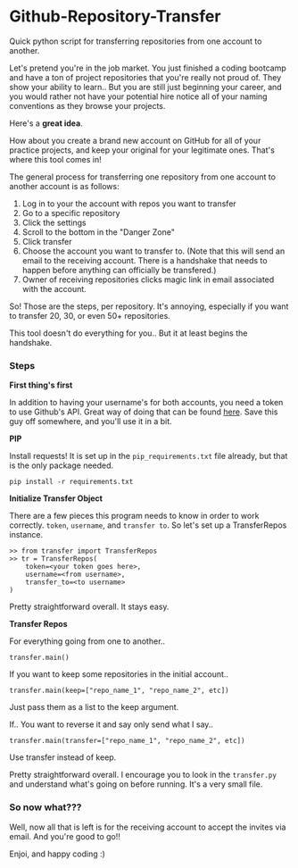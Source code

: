 # Github-Repository-Transfer
Quick python script for transferring repositories from one account to another.

Let's pretend you're in the job market. You just finished a coding bootcamp and have a ton of project repositories 
that you're really not proud of. They show your ability to learn.. But you are still just beginning your career,
and you would rather not have your potential hire notice all of your naming conventions as they browse your projects.

Here's a **great idea**.

How about you create a brand new account on GitHub for all of your practice projects,
and keep your original for your legitimate ones. That's where this tool comes in!

The general process for transferring one repository from one account to another account is as follows:
1. Log in to your the account with repos you want to transfer
2. Go to a specific repository
3. Click the settings
4. Scroll to the bottom in the "Danger Zone"
5. Click transfer
6. Choose the account you want to transfer to. (Note that this will send an email to the receiving account. There is a handshake that needs
to happen before anything can officially be transfered.)
7. Owner of receiving repositories clicks magic link in email associated with the account.

So! Those are the steps, per repository. It's annoying, especially if you want to transfer 20, 30, or even 50+ repositories.

This tool doesn't do everything for you.. But it at least begins the handshake.

### Steps

**First thing's first**

In addition to having your username's for both accounts, you need a token to use Github's API.
Great way of doing that can be found [here](https://developer.github.com/v3/guides/getting-started/#authentication).
Save this guy off somewhere, and you'll use it in a bit.

**PIP**

Install requests! It is set up in the `pip_requirements.txt` file already, but that is the only package needed.
```
pip install -r requirements.txt
```

**Initialize Transfer Object**

There are a few pieces this program needs to know in order to work correctly. `token`, `username`, and `transfer to`. So let's
set up a TransferRepos instance.
```
>> from transfer import TransferRepos
>> tr = TransferRepos(
    token=<your token goes here>,
    username=<from username>,
    transfer_to=<to username>
)
```
Pretty straightforward overall. It stays easy.

**Transfer Repos**

For everything going from one to another..
```
transfer.main()
```

If you want to keep some repositories in the initial account..
```
transfer.main(keep=["repo_name_1", "repo_name_2", etc])
```
 Just pass them as a list to the keep argument.

 If.. You want to reverse it and say only send what I say..
 ```
 transfer.main(transfer=["repo_name_1", "repo_name_2", etc])
 ```
 Use transfer instead of keep.

 Pretty straightforward overall. I encourage you to look in the `transfer.py` and understand what's going on before running.
 It's a very small file.

 ### So now what???

 Well, now all that is left is for the receiving account to accept the invites via email. And you're good to go!!

 Enjoi, and happy coding :)
